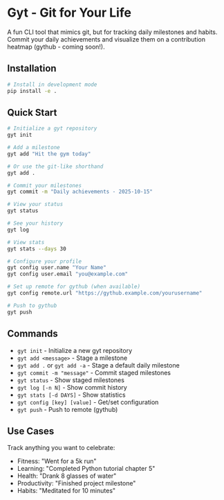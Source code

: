 # Gyt - Git for Your Life

A fun CLI tool that mimics git, but for tracking daily milestones and habits. Commit your daily achievements and visualize them on a contribution heatmap (gythub - coming soon!).

## Installation

```bash
# Install in development mode
pip install -e .
```

## Quick Start

```bash
# Initialize a gyt repository
gyt init

# Add a milestone
gyt add "Hit the gym today"

# Or use the git-like shorthand
gyt add .

# Commit your milestones
gyt commit -m "Daily achievements - 2025-10-15"

# View your status
gyt status

# See your history
gyt log

# View stats
gyt stats --days 30

# Configure your profile
gyt config user.name "Your Name"
gyt config user.email "you@example.com"

# Set up remote for gythub (when available)
gyt config remote.url "https://gythub.example.com/yourusername"

# Push to gythub
gyt push
```

## Commands

- `gyt init` - Initialize a new gyt repository
- `gyt add <message>` - Stage a milestone
- `gyt add .` or `gyt add -a` - Stage a default daily milestone
- `gyt commit -m "message"` - Commit staged milestones
- `gyt status` - Show staged milestones
- `gyt log [-n N]` - Show commit history
- `gyt stats [-d DAYS]` - Show statistics
- `gyt config [key] [value]` - Get/set configuration
- `gyt push` - Push to remote (gythub)

## Use Cases

Track anything you want to celebrate:
- Fitness: "Went for a 5k run"
- Learning: "Completed Python tutorial chapter 5"
- Health: "Drank 8 glasses of water"
- Productivity: "Finished project milestone"
- Habits: "Meditated for 10 minutes"
